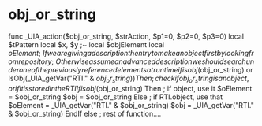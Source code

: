# obj_or_string
func _UIA_action($obj_or_string, $strAction, $p1=0, $p2=0, $p3=0)      local $tPattern     local $x, $y ;~  local $objElement     local $oElement  ;~ If we are giving a description then try to make an object first by looking from repository ;~ Otherwise assume an advanced description we should search under one of the previously referenced elements at runtime     if isobj($obj_or_string) or IsObj(_UIA_getVar("RTI." &amp; $obj_or_string)) Then ; check if obj_or_string is an object, or if it is stored in the RTI         If isobj($obj_or_string) Then ; if object, use it             $oElement = $obj_or_string             $obj = $obj_or_string         Else ; if RTI.object, use that             $oElement = _UIA_getVar("RTI." &amp; $obj_or_string)             $obj = _UIA_getVar("RTI." &amp; $obj_or_string)         EndIf     else ; rest of function....
